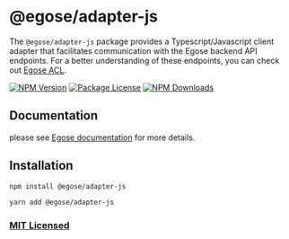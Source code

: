 # @egose/adapter-js

The `@egose/adapter-js` package provides a Typescript/Javascript client adapter that facilitates communication with the Egose backend API endpoints. For a better understanding of these endpoints, you can check out [Egose ACL](https://egose.github.io/docs/egose-acl/philosophy/).

<a href="https://www.npmjs.com/package/@egose/adapter-js" target="_blank"><img src="https://img.shields.io/npm/v/@egose/adapter-js.svg" alt="NPM Version" /></a>
<a href="https://www.npmjs.com/package/@egose/adapter-js" target="_blank"><img src="https://img.shields.io/npm/l/@egose/adapter-js.svg" alt="Package License" /></a>
<a href="https://www.npmjs.com/package/@egose/adapter-js" target="_blank"><img src="https://img.shields.io/npm/dm/@egose/adapter-js.svg" alt="NPM Downloads" /></a>

## Documentation

please see [Egose documentation](https://egose.github.io/docs/egose-adapter-js/philosophy/) for more details.

## Installation

```sh
npm install @egose/adapter-js

```

```sh
yarn add @egose/adapter-js
```

### [MIT Licensed](LICENSE)
